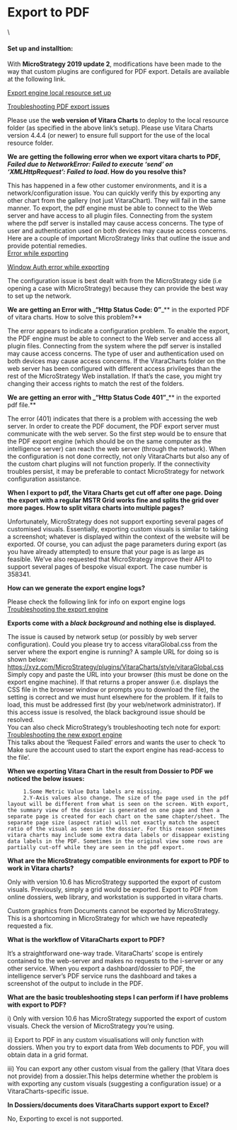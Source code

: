 # Export to PDF

\


#### Set up and installtion: <a href="#set-up-and-installtion" id="set-up-and-installtion"></a>

With **MicroStrategy 2019 update 2**, modifications have been made to the way that custom plugins are configured for PDF export. Details are available at the following link.

[Export engine local resource set up](https://www2.microstrategy.com/producthelp/Current/InstallConfig/en-us/Content/export\_engine\_local\_resource\_loading.htm)

[Troubleshooting PDF export issues](https://community.microstrategy.com/s/article/Troubleshooting-the-New-Export-Engine-in-2019-Update-2?language=en\_US)

Please use the **web version of Vitara Charts** to deploy to the local resource folder (as specified in the above link’s setup). Please use Vitara Charts version 4.4.4 (or newer) to ensure full support for the use of the local resource folder.

**We are getting the following error when we export vitara charts to PDF, **_**Failed due to NetworkError: Failed to execute ‘send’ on ‘XMLHttpRequest’: Failed to load**_**. How do you resolve this?**

This has happened in a few other customer environments, and it is a network/configuration issue. You can quickly verify this by exporting any other chart from the gallery (not just VitaraChart). They will fail in the same manner. To export, the pdf engine must be able to connect to the Web server and have access to all plugin files. Connecting from the system where the pdf server is installed may cause access concerns. The type of user and authentication used on both devices may cause access concerns. Here are a couple of important MicroStrategy links that outline the issue and provide potential remedies.\
[Error while exporting](https://community.microstrategy.com/s/question/0D544000077J4yxCAC/error-when-exporting-to-pdf-a-dossier-with-geospatial-visualization?language=en\_US)

[Window Auth error while exporting](https://community.microstrategy.com/s/article/KB442054-Unable-to-Render-ESRI-Map-when-Exporting-Dashboard-Dossier-as-PDFs-while-Windows-Authentication-Mode-Configured?language=undefined)

The configuration issue is best dealt with from the MicroStrategy side (i.e opening a case with MicroStrategy) because they can provide the best way to set up the network.

**We are getting an Error with **_**“Http Status Code: 0”**_** in the exported PDF of vitara charts. How to solve this problem?**

The error appears to indicate a configuration problem. To enable the export, the PDF engine must be able to connect to the Web server and access all plugin files. Connecting from the system where the pdf server is installed may cause access concerns. The type of user and authentication used on both devices may cause access concerns. If the VitaraCharts folder on the web server has been configured with different access privileges than the rest of the MicroStrategy Web installation. If that’s the case, you might try changing their access rights to match the rest of the folders.

**We are getting an error with **_**“Http Status Code 401”**_** in the exported pdf file.**

The error (401) indicates that there is a problem with accessing the web server. In order to create the PDF document, the PDF export server must communicate with the web server. So the first step would be to ensure that the PDF export engine (which should be on the same computer as the intelligence server) can reach the web server (through the network). When the configuration is not done correctly, not only VitaraCharts but also any of the custom chart plugins will not function properly. If the connectivity troubles persist, it may be preferable to contact MicroStrategy for network configuration assistance.

**When I export to pdf, the Vitara Charts get cut off after one page. Doing the export with a regular MSTR Grid works fine and splits the grid over more pages. How to split vitara charts into multiple pages?**

Unfortunately, MicroStrategy does not support exporting several pages of customised visuals. Essentially, exporting custom visuals is similar to taking a screenshot; whatever is displayed within the context of the website will be exported. Of course, you can adjust the page parameters during export (as you have already attempted) to ensure that your page is as large as feasible. We’ve also requested that MicroStrategy improve their API to support several pages of bespoke visual export. The case number is 358341.

**How can we generate the export engine logs?**

Please check the following link for info on export engine logs\
[Troubleshooting the export engine](https://community.microstrategy.com/s/article/KB442425-Troubleshooting-the-MicroStrategy-2019-Export-Engine?language=en\_US)

**Exports come with a **_**black background**_** and nothing else is displayed.**

The issue is caused by network setup (or possibly by web server configuration). Could you please try to access vitaraGlobal.css from the server where the export engine is running? A sample URL for doing so is shown below: https://xyz.com/MicroStrategy/plugins/VitaraCharts/style/vitaraGlobal.css Simply copy and paste the URL into your browser (this must be done on the export engine machine). If that returns a proper answer (i.e. displays the CSS file in the browser window or prompts you to download the file), the setting is correct and we must hunt elsewhere for the problem. If it fails to load, this must be addressed first (by your web/network administrator). If this access issue is resolved, the black background issue should be resolved.\
You can also check MicroStrategy’s troubleshooting tech note for export:\
[Troubleshooting the new export engine](https://community.microstrategy.com/s/article/Troubleshooting-the-New-Export-Engine-in-2019-Update-2?language=en\_US)\
This talks about the ‘Request Failed’ errors and wants the user to check ‘to Make sure the account used to start the export engine has read-access to the file’.

**When we exporting Vitara Chart in the result from Dossier to PDF we noticed the below issues:**

```
     1.Some Metric Value Data labels are missing.
     2.Y-Axis values also change. The size of the page used in the pdf layout will be different from what is seen on the screen. With export, the summary view of the dossier is generated on one page and then a separate page is created for each chart on the same chapter/sheet. The separate page size (aspect ratio) will not exactly match the aspect ratio of the visual as seen in the dossier. For this reason sometimes vitara charts may include some extra data labels or disappear existing data labels in the PDF. Sometimes in the original view some rows are partially cut-off while they are seen in the pdf export.
```

**What are the MicroStrategy compatible environments for export to PDF to work in Vitara charts?**

Only with version 10.6 has MicroStrategy supported the export of custom visuals. Previously, simply a grid would be exported. Export to PDF from online dossiers, web library, and workstation is supported in vitara charts.

Custom graphics from Documents cannot be exported by MicroStrategy. This is a shortcoming in MicroStrategy for which we have repeatedly requested a fix.

**What is the workflow of VitaraCharts export to PDF?**

It’s a straightforward one-way trade. VitaraCharts’ scope is entirely contained to the web-server and makes no requests to the i-server or any other service. When you export a dashboard/dossier to PDF, the intelligence server’s PDF service runs the dashboard and takes a screenshot of the output to include in the PDF.

**What are the basic troubleshooting steps I can perform if I have problems with export to PDF?**

i) Only with version 10.6 has MicroStrategy supported the export of custom visuals. Check the version of MicroStrategy you’re using.

ii) Export to PDF in any custom visualisations will only function with dossiers. When you try to export data from Web documents to PDF, you will obtain data in a grid format.

iii) You can export any other custom visual from the gallery (that Vitara does not provide) from a dossier.This helps determine whether the problem is with exporting any custom visuals (suggesting a configuration issue) or a VitaraCharts-specific issue.

**In Dossiers/documents does VitaraCharts support export to Excel?**

No, Exporting to excel is not supported.
